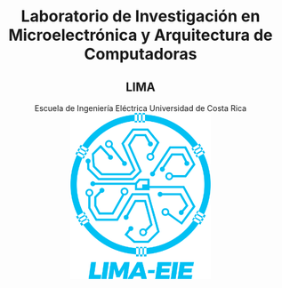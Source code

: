 <div align="center">
  <h1 align="center">Laboratorio de Investigación en Microelectrónica y Arquitectura de Computadoras</h1>
  <h2 align="center">LIMA</h2>
  </h3>Escuela de Ingeniería Eléctrica</h3>
  </h3>Universidad de Costa Rica</h3>
</div>


<div align="center">
  <img src="Logos-LIMA/LIMA EIE editable Logo-CelesteUCR.png" width="50%">
</div>
